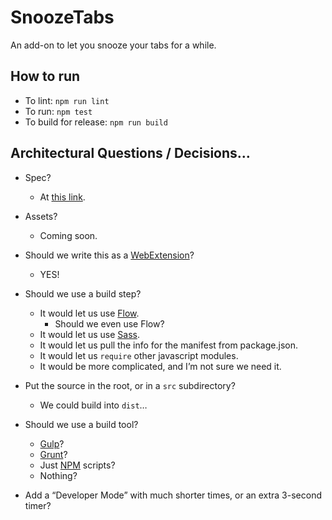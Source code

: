 # SnoozeTabs
An add-on to let you snooze your tabs for a while.

## How to run

* To lint: `npm run lint`
* To run: `npm test`
* To build for release: `npm run build`


## Architectural Questions / Decisions…

* Spec?
  * At [this link][spec].
* Assets?
  * Coming soon.
* Should we write this as a [WebExtension][webext]?
  * YES!

* Should we use a build step?
  * It would let us use [Flow][flow].
    * Should we even use Flow?
  * It would let us use [Sass][sass].
  * It would let us pull the info for the manifest from package.json.
  * It would let us `require` other javascript modules.
  * It would be more complicated, and I’m not sure we need it.
* Put the source in the root, or in a `src` subdirectory?
  * We could build into `dist`…
* Should we use a build tool?
  * [Gulp][gulp]?
  * [Grunt][grunt]?
  * Just [NPM][npm] scripts?
  * Nothing?
* Add a “Developer Mode” with much shorter times, or an extra 3-second timer?


[flow]: https://flowtype.org/
[gulp]: http://gulpjs.com/
[grunt]: http://gruntjs.com/
[npm]: https://docs.npmjs.com/misc/scripts
[sass]: http://sass-lang.com/
[spec]: https://mozilla.invisionapp.com/share/MV9F846SY#/screens
[webext]: https://developer.mozilla.org/en-US/Add-ons/WebExtensions